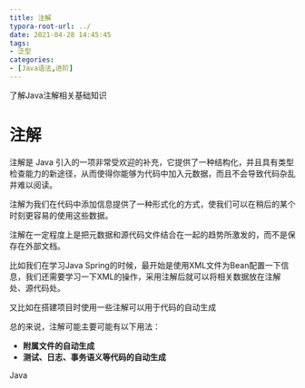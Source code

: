 ```yaml
---
title: 注解
typora-root-url: ../
date: 2021-04-28 14:45:45
tags:
- 泛型
categories:
- [Java语法,进阶]
---
```


了解Java注解相关基础知识

<!--more-->

# 注解

注解是 Java 引入的一项非常受欢迎的补充，它提供了一种结构化，并且具有类型检查能力的新途径，从而使得你能够为代码中加入元数据，而且不会导致代码杂乱并难以阅读。

注解为我们在代码中添加信息提供了一种形式化的方式，使我们可以在稍后的某个时刻更容易的使用这些数据。

注解在一定程度上是把元数据和源代码文件结合在一起的趋势所激发的，而不是保存在外部文档。

比如我们在学习Java Spring的时候，最开始是使用XML文件为Bean配置一下信息，我们还需要学习一下XML的操作，采用注解后就可以将相关数据放在注解处、源代码处。

又比如在搭建项目时使用一些注解可以用于代码的自动生成

总的来说，注解可能主要可能有以下用法：

- **附属文件的自动生成**
- **测试、日志、事务语义等代码的自动生成**



Java